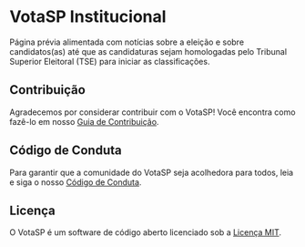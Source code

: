 # VotaSP Institucional

Página prévia alimentada com notícias sobre a eleição e sobre candidatos(as) até que as candidaturas sejam homologadas pelo Tribunal Superior Eleitoral (TSE) para iniciar as classificações.

## Contribuição

Agradecemos por considerar contribuir com o VotaSP! Você encontra como fazê-lo em nosso [Guia de Contribuição](CONTRIBUTING.md).

## Código de Conduta

Para garantir que a comunidade do VotaSP seja acolhedora para todos, leia e siga o nosso [Código de Conduta](CODE_OF_CONDUCT.md).

## Licença

O VotaSP é um software de código aberto licenciado sob a [Licença MIT](LICENSE.md).
